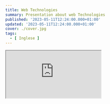 ```yaml
---
title: Web Technologies
summary: Presentation about web Technologies
published: '2023-05-11T12:24:00.000+01:00'
updated: '2023-05-11T12:24:00.000+01:00'
cover: ./cover.jpg
tags:
  - [ Inglese ]
---
```


<script lang="ts">
  import Iframe from '$custom/iframe.svelte';
</script>

<Iframe src="https://docs.google.com/presentation/d/e/2PACX-1vSCFPpYzs1w0zFN2E3zE1RGxjZ_SxDiM4R8mQl3X3TjcUL_xiLm8voVElY6MtrT2i5UHxNaIpqKvLMP/embed?start=false&loop=false&delayms=5000" title="Web Technologies"/>
